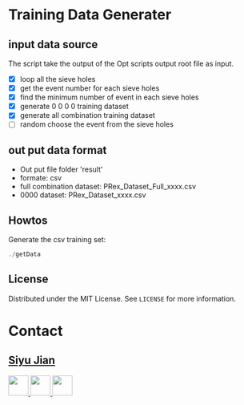 # Training Data Generater

## input data source 
The script take the output of the Opt scripts output root file as input.

- [x] loop all the sieve holes 
- [x] get the event number for each sieve holes 
- [x] find the minimum number of event in each sieve holes
- [x] generate 0 0 0 0 training dataset
- [x] generate all combination training dataset
- [ ] random choose the event from the sieve holes

## out put data format

* Out put file folder 'result'
* formate: csv
* full combination dataset: PRex_Dataset_Full_xxxx.csv
* 0000 dataset: PRex_Dataset_xxxx.csv

## Howtos

Generate the csv training set:
```c++
./getData
```

<!-- LICENSE -->
## License

Distributed under the MIT License. See `LICENSE` for more information.

# Contact
## [Siyu Jian]()
<p align="left">
<a href="https://github.com/Jiansiyu">
<img src="https://github.githubassets.com/images/modules/logos_page/GitHub-Mark.png" width="40" height="40">
</a>

<a href="mailto:sj9va@virginia.edu">
<img src="https://preview.redd.it/izqwm1g21b751.png?auto=webp&s=da8f46dec79e38870efeac10d5a829e50792686b" width="40" height="40">
</a>

<a href="https://www.linkedin.com/in/jiansiyu/">
<img src="https://upload.wikimedia.org/wikipedia/commons/e/e9/Linkedin_icon.svg" width="40" height="40">
</a>

[comment]: <> (<a href="https://github.com/markdown-templates/markdown-snippets/stargazers">)

[comment]: <> (<img src="https://img.shields.io/github/stars/markdown-templates/markdown-snippets.svg" alt="Stars">)

[comment]: <> (</a>)

</p>
